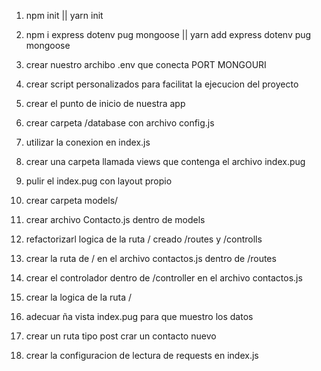 1. npm init || yarn init
2. npm i express dotenv pug mongoose || yarn add express dotenv pug mongoose
3. crear nuestro archibo .env que conecta PORT MONGOURI
4. crear script personalizados para facilitat la ejecucion del proyecto
5. crear el punto de inicio de nuestra app

6. crear carpeta /database con archivo config.js
7. utilizar la conexion en index.js
8. crear una carpeta llamada views que contenga el archivo index.pug
9. pulir el index.pug con layout propio
10. crear carpeta models/

11. crear archivo Contacto.js dentro de models
12. refactorizarl logica de la ruta / creado  /routes y  /controlls
13. crear la ruta de / en el archivo contactos.js dentro de /routes
14. crear el controlador dentro de /controller en el archivo contactos.js
15. crear la logica de la ruta /

16. adecuar ña vista index.pug para que muestro los datos
17. crear un ruta tipo post crar un contacto nuevo
18. crear la configuracion de lectura de requests en index.js